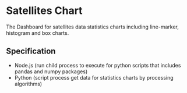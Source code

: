 # Satellites Chart
The Dashboard for satellites data statistics charts including line-marker, histogram and box charts.

## Specification
- Node.js (run child process to execute for python scripts that includes pandas and numpy packages)
- Python (script process get data for statistics charts by processing algorithms)

